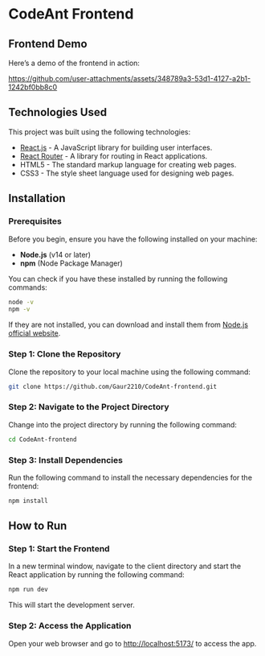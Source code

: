# CodeAnt Frontend

## Frontend Demo

Here’s a demo of the frontend in action:

https://github.com/user-attachments/assets/348789a3-53d1-4127-a2b1-1242bf0bb8c0

## Technologies Used

This project was built using the following technologies:

- [React.js](https://reactjs.org/) - A JavaScript library for building user interfaces.
- [React Router](https://reactrouter.com/) - A library for routing in React applications.
- HTML5 - The standard markup language for creating web pages.
- CSS3 - The style sheet language used for designing web pages.

## Installation

### Prerequisites

Before you begin, ensure you have the following installed on your machine:

- **Node.js** (v14 or later)
- **npm** (Node Package Manager)

You can check if you have these installed by running the following commands:

```bash
node -v
npm -v
```

If they are not installed, you can download and install them from [Node.js official website](https://nodejs.org/).

### Step 1: Clone the Repository

Clone the repository to your local machine using the following command:

```bash
git clone https://github.com/Gaur2210/CodeAnt-frontend.git
```

### Step 2: Navigate to the Project Directory

Change into the project directory by running the following command:

```bash
cd CodeAnt-frontend
```

### Step 3: Install Dependencies

Run the following command to install the necessary dependencies for the frontend:

```bash
npm install
```

## How to Run

### Step 1: Start the Frontend

In a new terminal window, navigate to the client directory and start the React application by running the following command:

```bash
npm run dev
```

This will start the development server.

### Step 2: Access the Application

Open your web browser and go to [http://localhost:5173/](http://localhost:5173/) to access the app.
